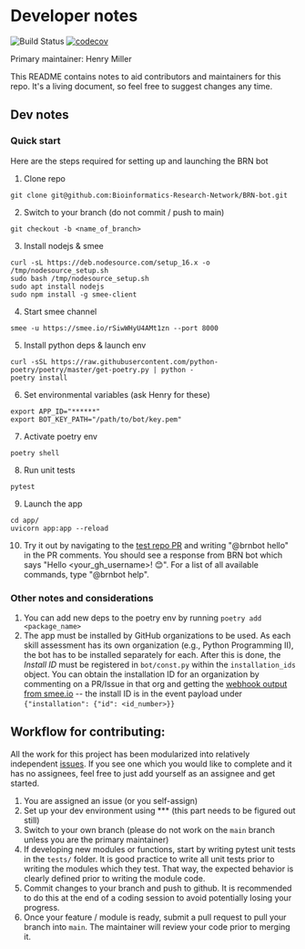 # Developer notes

![Build Status](https://github.com/Bioinformatics-Research-Network/BRN-bot/workflows/tests/badge.svg) [![codecov](https://codecov.io/gh/Bioinformatics-Research-Network/BRN-bot/branch/main/graph/badge.svg?token=64FAWBD72C)](https://codecov.io/gh/Bioinformatics-Research-Network/BRN-bot)

Primary maintainer: Henry Miller

This README contains notes to aid contributors and maintainers for this repo. It's a living document, so feel free to suggest changes any time. 

## Dev notes

### Quick start

Here are the steps required for setting up and launching the BRN bot

1. Clone repo

```shell
git clone git@github.com:Bioinformatics-Research-Network/BRN-bot.git
```

2. Switch to your branch (do not commit / push to main)

```shell
git checkout -b <name_of_branch>
```

3. Install nodejs & smee

```shell
curl -sL https://deb.nodesource.com/setup_16.x -o /tmp/nodesource_setup.sh
sudo bash /tmp/nodesource_setup.sh
sudo apt install nodejs
sudo npm install -g smee-client
```

4. Start smee channel

```shell
smee -u https://smee.io/rSiwWHyU4AMt1zn --port 8000
```

5. Install python deps & launch env

```shell
curl -sSL https://raw.githubusercontent.com/python-poetry/poetry/master/get-poetry.py | python -
poetry install
```

6. Set environmental variables (ask Henry for these)

```shell
export APP_ID="******"
export BOT_KEY_PATH="/path/to/bot/key.pem"
```

7. Activate poetry env

```shell
poetry shell
```

8. Run unit tests

```shell
pytest
```

9. Launch the app

```shell
cd app/
uvicorn app:app --reload
```

10. Try it out by navigating to the [test repo PR](https://github.com/Bioinformatics-Research-Network/test-bot/pull/1) and writing "@brnbot hello" in the PR comments. You should see a response from BRN bot which says "Hello <your_gh_username>! 😊". For a list of all available commands, type "@brnbot help".


### Other notes and considerations

1. You can add new deps to the poetry env by running `poetry add <package_name>`
2. The app must be installed by GitHub organizations to be used. As each skill assessment has its own organization (e.g., Python Programming II), the bot has to be installed separately for each. After this is done, the *Install ID* must be registered in `bot/const.py` within the `installation_ids` object. You can obtain the installation ID for an organization by commenting on a PR/Issue in that org and getting the [webhook output from smee.io](https://smee.io/rSiwWHyU4AMt1zn) -- the install ID is in the event payload under `{"installation": {"id": <id_number>}}`


## Workflow for contributing:

All the work for this project has been modularized into relatively independent [issues](https://github.com/Bioinformatics-Research-Network/Skill-cert-bot/issues). If you see one which you would like to complete and it has no assignees, feel free to just add yourself as an assignee and get started. 

1. You are assigned an issue (or you self-assign)
2. Set up your dev environment using *** (this part needs to be figured out still)
3. Switch to your own branch (please do not work on the `main` branch unless you are the primary maintainer)
4. If developing new modules or functions, start by writing pytest unit tests in the `tests/` folder. It is good practice to write all unit tests prior to writing the modules which they test. That way, the expected behavior is clearly defined prior to writing the module code. 
5. Commit changes to your branch and push to github. It is recommended to do this at the end of a coding session to avoid potentially losing your progress.
6. Once your feature / module is ready, submit a pull request to pull your branch into `main`. The maintainer will review your code prior to merging it. 



